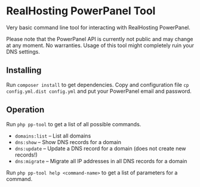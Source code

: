 # RealHosting PowerPanel Tool

Very basic command line tool for interacting with RealHosting PowerPanel.

Please note that the PowerPanel API is currently not public and may change at any moment. No warranties. Usage of this tool might completely ruin your DNS settings.

## Installing

Run `composer install` to get dependencies.
Copy and configuration file `cp config.yml.dist config.yml` and put your PowerPanel email and password.

## Operation

Run `php pp-tool` to get a list of all possible commands.

* `domains:list` – List all domains
* `dns:show` – Show DNS records for a domain
* `dns:update` – Update a DNS record for a domain (does not create new records!)
* `dns:migrate` – Migrate all IP addresses in all DNS records for a domain

Run `php pp-tool help <command-name>` to get a list of parameters for a command.
